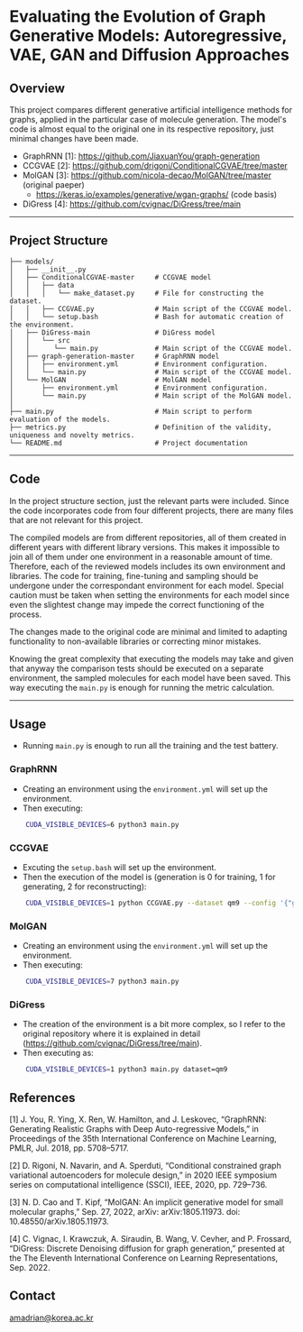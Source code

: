 # Evaluating the Evolution of Graph Generative Models: Autoregressive, VAE, GAN and Diffusion Approaches

 

## Overview

This project compares different generative artificial intelligence methods for graphs, applied in the particular case of molecule generation.
The model's code is almost equal to the original one in its respective repository, just minimal changes have been made.
- GraphRNN [1]: https://github.com/JiaxuanYou/graph-generation
- CCGVAE [2]: https://github.com/drigoni/ConditionalCGVAE/tree/master
- MolGAN [3]: https://github.com/nicola-decao/MolGAN/tree/master (original paeper) 
  - https://keras.io/examples/generative/wgan-graphs/ (code basis)
- DiGress [4]: https://github.com/cvignac/DiGress/tree/main

---

## Project Structure
```
├── models/
│   ├── __init__.py
│   ├── ConditionalCGVAE-master     # CCGVAE model
│   │   ├── data
│   │   │   └── make_dataset.py     # File for constructing the dataset.
│   │   ├── CCGVAE.py               # Main script of the CCGVAE model.
│   │   └── setup.bash              # Bash for automatic creation of the environment.  
│   ├── DiGress-main                # DiGress model
│   │   └── src
│   │      └── main.py              # Main script of the CCGVAE model.
│   ├── graph-generation-master     # GraphRNN model
│   │   ├── environment.yml         # Environment configuration.
│   │   └── main.py                 # Main script of the CCGVAE model.
│   └── MolGAN                      # MolGAN model
│       ├── environment.yml         # Environment configuration.
│       └── main.py                 # Main script of the MolGAN model.
│
├── main.py                         # Main script to perform evaluation of the models.
├── metrics.py                      # Definition of the validity, uniqueness and novelty metrics.
└── README.md                       # Project documentation
```

---

## Code

In the project structure section, just the relevant parts were included. 
Since the code incorporates code from four different projects, there are many files that are not relevant for this project.

The compiled models are from different repositories, all of them created in different years with different library versions.
This makes it impossible to join all of them under one environment in a reasonable amount of time.
Therefore, each of the reviewed models includes its own environment and libraries.
The code for training, fine-tuning and sampling should be undergone under the correspondant environment for each model.
Special caution must be taken when setting the environments for each model since even the slightest change may impede the correct functioning of the process.

The changes made to the original code are minimal and limited to adapting functionality to non-available libraries or correcting minor mistakes.

Knowing the great complexity that executing the models may take and given that anyway the comparison tests should be executed on a separate environment, the sampled molecules for each model have been saved.
This way executing the `main.py` is enough for running the metric calculation.


---

## Usage
- Running `main.py` is enough to run all the training and the test battery.

### GraphRNN
- Creating an environment using the `environment.yml` will set up the environment.
- Then executing:
```bash
    CUDA_VISIBLE_DEVICES=6 python3 main.py
```

### CCGVAE
- Excuting the `setup.bash` will set up the environment.
- Then the execution of the model is (generation is 0 for training, 1 for generating, 2 for reconstructing):
```bash
    CUDA_VISIBLE_DEVICES=1 python CCGVAE.py --dataset qm9 --config '{"generation":0, "log_dir":"./results", "use_mask":false}'
```

### MolGAN
- Creating an environment using the `environment.yml` will set up the environment.
- Then executing:
```bash
    CUDA_VISIBLE_DEVICES=7 python3 main.py 
```

### DiGress
- The creation of the environment is a bit more complex, so I refer to the original repository where it is explained in detail (https://github.com/cvignac/DiGress/tree/main).
- Then executing as:
```bash
    CUDA_VISIBLE_DEVICES=1 python3 main.py dataset=qm9
```


## References
[1]	J. You, R. Ying, X. Ren, W. Hamilton, and J. Leskovec, “GraphRNN: Generating Realistic Graphs with Deep Auto-regressive Models,” in Proceedings of the 35th International Conference on Machine Learning, PMLR, Jul. 2018, pp. 5708–5717.

[2]	D. Rigoni, N. Navarin, and A. Sperduti, “Conditional constrained graph variational autoencoders for molecule design,” in 2020 IEEE symposium series on computational intelligence (SSCI), IEEE, 2020, pp. 729–736.

[3]	N. D. Cao and T. Kipf, “MolGAN: An implicit generative model for small molecular graphs,” Sep. 27, 2022, arXiv: arXiv:1805.11973. doi: 10.48550/arXiv.1805.11973.

[4]	C. Vignac, I. Krawczuk, A. Siraudin, B. Wang, V. Cevher, and P. Frossard, “DiGress: Discrete Denoising diffusion for graph generation,” presented at the The Eleventh International Conference on Learning Representations, Sep. 2022.

## Contact
amadrian@korea.ac.kr